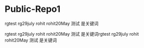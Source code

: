 # Public-Repo1


rgtest 
rg29july
rohit
rohit20May
测试
是关键词

rgtest 
rg29july
rohit
rohit20May
测试
是关键词rgtest 
rg29july
rohit
rohit20May
测试
是关键词
